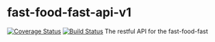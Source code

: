 
# fast-food-fast-api-v1
[![Coverage Status](https://coveralls.io/repos/github/SilasKenneth/fast-food-fast-api-v1/badge.svg)](https://coveralls.io/github/SilasKenneth/fast-food-fast-api-v1)
[![Build Status](https://travis-ci.org/SilasKenneth/fast-food-fast-api-v1.svg?branch=develop)](https://travis-ci.com/SilasKenneth/fast-food-fast-api-v1)
The restful API for the fast-food-fast
